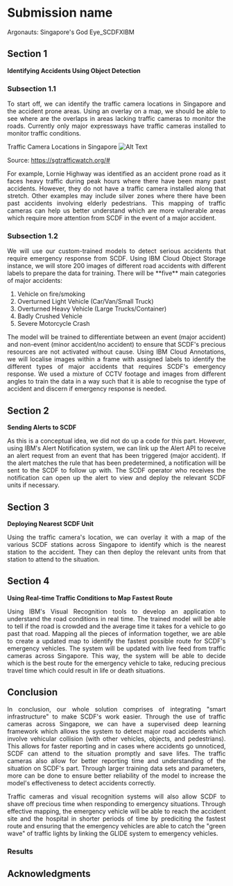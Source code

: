 # Submission name
Argonauts: Singapore's God Eye_SCDFXIBM

## Section 1
**Identifying Accidents Using Object Detection**

### Subsection 1.1
<p align="justify">To start off, we can identify the traffic camera locations in Singapore and the accident prone areas. Using an overlay on a map, we should be able to see where are the overlaps in areas lacking traffic cameras to monitor the roads. Currently only major expressways have traffic cameras installed to monitor traffic conditions.</p> 

Traffic Camera Locations in Singapore
![Alt Text](https://i.ibb.co/6Y73vbf/Screenshot-2020-06-14-at-12-02-27-PM.png)

Source: https://sgtrafficwatch.org/#

<p align="justify">For example, Lornie Highway was identified as an accident prone road as it faces heavy traffic during peak hours where there have been many past accidents. However, they do not have a traffic camera installed along that stretch. Other examples may include silver zones where there have been past accidents involving elderly pedestrians. This mapping of traffic cameras can help us better understand which are more vulnerable areas which require more attention from SCDF in the event of a major accident.</p> 

### Subsection 1.2
<p align="justify">We will use our custom-trained models to detect serious accidents that require emergency response from SCDF. Using IBM Cloud Object Storage instance, we will store 200 images of different road accidents with different labels to prepare the data for training. There will be **five** main categories of major accidents:</p>

1. Vehicle on fire/smoking
2. Overturned Light Vehicle (Car/Van/Small Truck)
3. Overturned Heavy Vehicle (Large Trucks/Container)
4. Badly Crushed Vehicle
5. Severe Motorcycle Crash

<p align="justify">The model will be trained to differentiate between an event (major accident) and non-event (minor accident/no accident) to ensure that SCDF's precious resources are not activated without cause. Using IBM Cloud Annotations, we will localise images within a frame with assigned labels to identify the different types of major accidents that requires SCDF's emergency response. We used a mixture of CCTV footage and images from different angles to train the data in a way such that it is able to recognise the type of accident and discern if emergency response is needed.</p> 

## Section 2
**Sending Alerts to SCDF**

<p align="justify">As this is a conceptual idea, we did not do up a code for this part. However, using IBM's Alert Notification system, we can link up the Alert API to receive an alert request from an event that has been triggered (major accident). If the alert matches the rule that has been predetermined, a notification will be sent to the SCDF to follow up with. The SCDF operator who receives the notification can open up the alert to view and deploy the relevant SCDF units if necessary.</p> 

## Section 3 
**Deploying Nearest SCDF Unit**

<p align="justify">Using the traffic camera's location, we can overlay it with a map of the various SCDF stations across Singapore to identify which is the nearest station to the accident. They can then deploy the relevant units from that station to attend to the situation.</p> 

## Section 4 
**Using Real-time Traffic Conditions to Map Fastest Route**

<p align="justify">Using IBM's Visual Recognition tools to develop an application to understand the road conditions in real time. The trained model will be able to tell if the road is crowded and the average time it takes for a vehicle to go past that road. Mapping all the pieces of information together, we are able to create a updated map to identify the fastest possible route for SCDF's emergency vehicles. The system will be updated with live feed from traffic cameras across Singapore. This way, the system will be able to decide which is the best route for the emergency vehicle to take, reducing precious travel time which could result in life or death situations.</p> 


## Conclusion
<p align="justify">In conclusion, our whole solution comprises of integrating "smart infrastructure" to make SCDF's work easier. Through the use of traffic cameras across Singapore, we can have a supervised deep learning framework which allows the system to detect major road accidents which involve vehicular collision (with other vehicles, objects, and pedestrians). This allows for faster reporting and in cases where accidents go unnoticed, SCDF can attend to the situation promptly and save lifes. The traffic cameras also allow for better reporting time and understanding of the situation on SCDF's part. Through larger training data sets and parameters, more can be done to ensure better reliability of the model to increase the model's effectiveness to detect accidents correctly.</p> 

<p align="justify">Traffic cameras and visual recognition systems will also allow SCDF to shave off precious time when responding to emergency situations. Through effective mapping, the emergency vehicle will be able to reach the accident site and the hospital in shorter periods of time by prediciting the fastest route and ensuring that the emergency vehicles are able to catch the "green wave" of traffic lights by linking the GLIDE system to emergency vehicles.</p> 

### Results

## Acknowledgments
